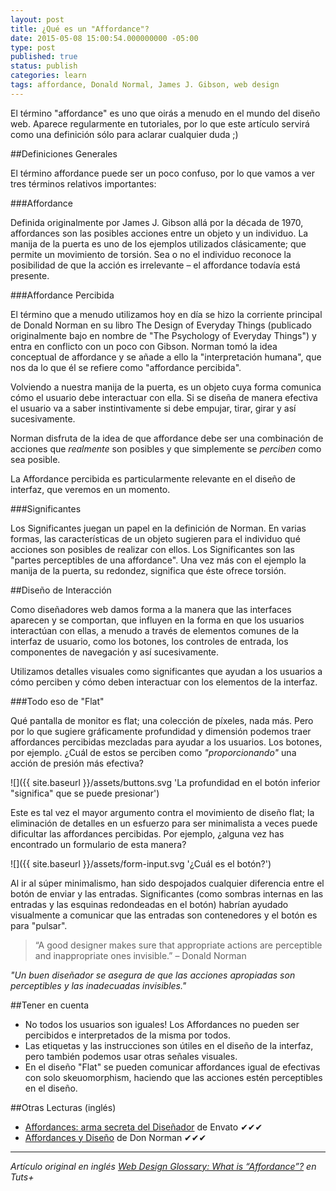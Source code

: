 ```yaml
---
layout: post
title: ¿Qué es un "Affordance"?
date: 2015-05-08 15:00:54.000000000 -05:00
type: post
published: true
status: publish
categories: learn
tags: affordance, Donald Normal, James J. Gibson, web design
---
```

El término "affordance" es uno que oirás a menudo en el mundo del diseño web. Aparece regularmente en tutoriales, por lo que este artículo servirá como una definición sólo para aclarar cualquier duda ;)

##Definiciones Generales

El término affordance puede ser un poco confuso, por lo que vamos a ver tres términos relativos importantes:

###Affordance

Definida originalmente por James J. Gibson allá por la década de 1970, affordances son las posibles acciones entre un objeto y un individuo. La manija de la puerta es uno de los ejemplos utilizados clásicamente; que permite un movimiento de torsión. Sea o no el individuo reconoce la posibilidad de que la acción es irrelevante – el affordance todavía está presente.

###Affordance Percibida

El término que a menudo utilizamos hoy en día se hizo la corriente principal de Donald Norman en su libro The Design of Everyday Things (publicado originalmente bajo en nombre de "The Psychology of Everyday Things") y entra en conflicto con un poco con Gibson. Norman tomó la idea conceptual de affordance y se añade a ello la "interpretación humana", que nos da lo que él se refiere como "affordance percibida".

Volviendo a nuestra manija de la puerta, es un objeto cuya forma comunica cómo el usuario debe interactuar con ella. Si se diseña de manera efectiva el usuario va a saber instintivamente si debe empujar, tirar, girar y así sucesivamente.

Norman disfruta de la idea de que affordance debe ser una combinación de acciones que <em>realmente</em> son posibles y que simplemente se *perciben* como sea posible.

La Affordance percibida es particularmente relevante en el diseño de interfaz, que veremos en un momento.

###Significantes

Los Significantes juegan un papel en la definición de Norman. En varias formas, las características de un objeto sugieren para el individuo qué acciones son posibles de realizar con ellos. Los Significantes son las "partes perceptibles de una affordance". Una vez más con el ejemplo la manija de la puerta, su redondez, significa que éste ofrece torsión.

##Diseño de Interacción

Como diseñadores web damos forma a la manera que las interfaces aparecen y se comportan, que influyen en la forma en que los usuarios interactúan con ellas, a menudo a través de elementos comunes de la interfaz de usuario, como los botones, los controles de entrada, los componentes de navegación y así sucesivamente.

Utilizamos detalles visuales como significantes que ayudan a los usuarios a cómo perciben y cómo deben interactuar con los elementos de la interfaz.

###Todo eso de "Flat"

Qué pantalla de monitor es flat; una colección de píxeles, nada más. Pero por lo que sugiere gráficamente profundidad y dimensión podemos traer affordances percibidas mezcladas para ayudar a los usuarios. Los botones, por ejemplo. ¿Cuál de estos se perciben como *"proporcionando"* una acción de presión más efectiva?

![]({{ site.baseurl }}/assets/buttons.svg 'La profundidad en el botón inferior "significa" que se puede presionar')

Este es tal vez el mayor argumento contra el movimiento de diseño flat; la eliminación de detalles en un esfuerzo para ser minimalista a veces puede dificultar las affordances percibidas. Por ejemplo, ¿alguna vez has encontrado un formulario de esta manera?

![]({{ site.baseurl }}/assets/form-input.svg '¿Cuál es el botón?')

Al ir al súper minimalismo, han sido despojados cualquier diferencia entre el botón de enviar y las entradas. Significantes (como sombras internas en las entradas y las esquinas redondeadas en el botón) habrían ayudado visualmente a comunicar que las entradas son contenedores y el botón es para "pulsar".

>“A good designer makes sure that appropriate actions are perceptible and inappropriate ones invisible.” – Donald Norman

*"Un buen diseñador se asegura de que las acciones apropiadas son perceptibles y las inadecuadas invisibles."*

##Tener en cuenta

* No todos los usuarios son iguales! Los Affordances no pueden ser percibidos e interpretados de la misma por todos.
* Las etiquetas y las instrucciones son útiles en el diseño de la interfaz, pero también podemos usar otras señales visuales.
* En el diseño "Flat" se pueden comunicar affordances igual de efectivas con solo skeuomorphism, haciendo que las acciones estén perceptibles en el diseño.

##Otras Lecturas (inglés)

* [Affordances: arma secreta del Diseñador](http://inside.envato.com/affordances-the-designers-secret-weapon/) de Envato ✔✔✔
* [Affordances y Diseño](http://www.jnd.org/dn.mss/affordances_and.html) de Don Norman ✔✔✔

***

*Artículo original en inglés [Web Design Glossary: What is “Affordance”?](https://webdesign.tutsplus.com/articles/web-design-glossary-what-is-affordance--cms-23902) en Tuts+*
